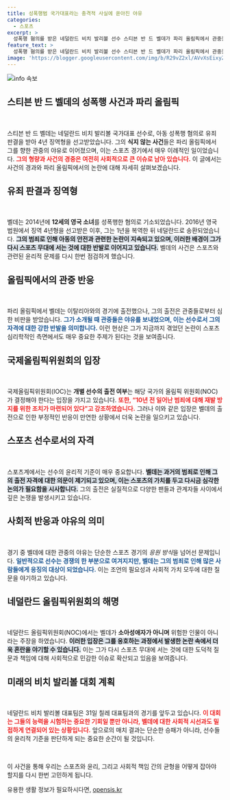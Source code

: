 ```yaml
---
title: 성폭행범 국가대표라는 충격적 사실에 쏟아진 야유
categories:
  - 스포츠
excerpt: >
  성폭행 혐의를 받은 네덜란드 비치 발리볼 선수 스티븐 반 드 벨데가 파리 올림픽에서 관중들의 야유를 받으며 등장했다. 그가 12세 소녀를 성폭행한 과거는 여전히 논란을 일으키고 있으며, 그의 출전이 올림픽 가치에 어긋난다는 반응이 이어지고 있다.
feature_text: >
  성폭행 혐의를 받은 네덜란드 비치 발리볼 선수 스티븐 반 드 벨데가 파리 올림픽에서 관중들의 야유를 받으며 등장했다. 그가 12세 소녀를 성폭행한 과거는 여전히 논란을 일으키고 있으며, 그의 출전이 올림픽 가치에 어긋난다는 반응이 이어지고 있다.
image: 'https://blogger.googleusercontent.com/img/b/R29vZ2xl/AVvXsEixyZcFfHzMRdzZMjFBmAUKJYCLCGyLL1o632UiGVXcaFdKo_bkvkuCioo0uUKlGfBVcT3P84aROyZIXSBEx3Aw5nCQ3pTgDom1WDC4m8eifvWiAmWEEVb4x6G_l8C0QH225ldMjyaFvpxGEBGNO37VmDTDMHGhJPq73UglMfDca1-0aw/s1600/blogspot.png'
---
```


<p><img src="https://blogger.googleusercontent.com/img/b/R29vZ2xl/AVvXsEixyZcFfHzMRdzZMjFBmAUKJYCLCGyLL1o632UiGVXcaFdKo_bkvkuCioo0uUKlGfBVcT3P84aROyZIXSBEx3Aw5nCQ3pTgDom1WDC4m8eifvWiAmWEEVb4x6G_l8C0QH225ldMjyaFvpxGEBGNO37VmDTDMHGhJPq73UglMfDca1-0aw/s1600/blogspot.png" alt="info 속보" /></p>

<h2 data-ke-size="size26">스티븐 반 드 벨데의 성폭행 사건과 파리 올림픽</h2>

<p data-ke-size="size16">&nbsp;</p>

<p>스티븐 반 드 벨데는 네덜란드 비치 발리볼 국가대표 선수로, 아동 성폭행 혐의로 유죄 판결을 받아 4년 징역형을 선고받았습니다. 그의 <strong>식지 않는 사건</strong>들은 파리 올림픽에서 그를 향한 관중의 야유로 이어졌으며, 이는 스포츠 경기에서 매우 이례적인 일이었습니다. <b><span style="color: #ee2323;">그의 형량과 사건의 경중은 여전히 사회적으로 큰 이슈로 남아 있습니다.</span></b> 이 글에서는 사건의 경과와 파리 올림픽에서의 논란에 대해 자세히 살펴보겠습니다.</p>

<h2 data-ke-size="size26">유죄 판결과 징역형</h2>

<p data-ke-size="size16">&nbsp;</p>

<p>벨데는 2014년에 <strong>12세의 영국 소녀</strong>를 성폭행한 혐의로 기소되었습니다. 2016년 영국 법원에서 징역 4년형을 선고받은 이후, 그는 1년을 복역한 뒤 네덜란드로 송환되었습니다. <b><span style="background-color: #21538527;">그의 범죄로 인해 아동의 안전과 관련한 논란이 지속되고 있으며, 이러한 배경이 그가 다시 스포츠 무대에 서는 것에 대한 반발로 이어지고 있습니다.</span></b> 벨데의 사건은 스포츠와 관련된 윤리적 문제를 다시 한번 점검하게 했습니다.</p>

<h2 data-ke-size="size26">올림픽에서의 관중 반응</h2>

<p data-ke-size="size16">&nbsp;</p>

<p>파리 올림픽에서 벨데는 이탈리아와의 경기에 출전했으나, 그의 출전은 관중들로부터 심한 비판을 받았습니다. <b><span style="color: #1a5490;">그가 소개될 때 관중들은 야유를 보내었으며, 이는 선수로서 그의 자격에 대한 강한 반발을 의미합니다.</span></b> 이런 현상은 그가 지금까지 겪었던 논란이 스포츠 심리학적인 측면에서도 매우 중요한 주제가 된다는 것을 보여줍니다.</p>

<h2 data-ke-size="size26">국제올림픽위원회의 입장</h2>

<p data-ke-size="size16">&nbsp;</p>

<p>국제올림픽위원회(IOC)는 <strong>개별 선수의 출전 여부</strong>는 해당 국가의 올림픽 위원회(NOC)가 결정해야 한다는 입장을 가지고 있습니다. <b><span style="color: #ee2323;">또한, “10년 전 일어난 범죄에 대해 재발 방지를 위한 조치가 마련되어 있다”고 강조하였습니다.</span></b> 그러나 이와 같은 입장은 벨데의 출전으로 인한 부정적인 반응이 만연한 상황에서 더욱 논란을 일으키고 있습니다.</p>

<h2 data-ke-size="size26">스포츠 선수로서의 자격</h2>

<p data-ke-size="size16">&nbsp;</p>

<p>스포츠계에서는 선수의 윤리적 기준이 매우 중요합니다. <b><span style="background-color: #21538527;">벨데는 과거의 범죄로 인해 그의 출전 자격에 대한 의문이 제기되고 있으며, 이는 스포츠의 가치를 두고 다시금 심각한 논의가 필요함을 시사합니다.</span></b> 그의 출전은 실질적으로 다양한 팬들과 관계자들 사이에서 깊은 논쟁을 발생시키고 있습니다.</p>

<h2 data-ke-size="size26">사회적 반응과 야유의 의미</h2>

<p data-ke-size="size16">&nbsp;</p>

<p>경기 중 벨데에 대한 관중의 야유는 단순한 스포츠 경기의 <em>응원 방식</em>을 넘어선 문제입니다. <b><span style="color: #1a5490;">일반적으로 선수는 경쟁의 한 부분으로 여겨지지만, 벨데는 그의 범죄로 인해 많은 사람들에게 응징의 대상이 되었습니다.</span></b> 이는 조언의 필요성과 사회적 가치 모두에 대한 질문을 야기하고 있습니다.</p>

<h2 data-ke-size="size26">네덜란드 올림픽위원회의 해명</h2>

<p data-ke-size="size16">&nbsp;</p>

<p>네덜란드 올림픽위원회(NOC)에서는 벨데가 <strong>소아성애자가 아니며</strong> 위험한 인물이 아니라는 주장을 하였습니다. <b><span style="background-color: #21538527;">이러한 입장은 그를 옹호하는 과정에서 발생한 논란 속에서 더욱 혼란을 야기할 수 있습니다.</span></b> 이는 그가 다시 스포츠 무대에 서는 것에 대한 도덕적 질문과 책임에 대해 사회적으로 민감한 이슈로 확산되고 있음을 보여줍니다.</p>

<h2 data-ke-size="size26">미래의 비치 발리볼 대회 계획</h2>

<p data-ke-size="size16">&nbsp;</p>

<p>네덜란드 비치 발리볼 대표팀은 31일 칠레 대표팀과의 경기를 앞두고 있습니다. <b><span style="color: #ee2323;">이 대회는 그들의 능력을 시험하는 중요한 기회일 뿐만 아니라, 벨데에 대한 사회적 시선과도 밀접하게 연결되어 있는 상황입니다.</span></b> 앞으로의 매치 결과는 단순한 승패가 아니라, 선수들의 윤리적 기준을 판단하게 되는 중요한 순간이 될 것입니다. </p>

<p data-ke-size="size16">&nbsp;</p>

<p>이 사건을 통해 우리는 스포츠와 윤리, 그리고 사회적 책임 간의 균형을 어떻게 잡아야 할지를 다시 한번 고민하게 됩니다.</p>
유용한 생활 정보가 필요하시다면, <a href="https://opensis.kr" rel="dofollow">opensis.kr</a>


